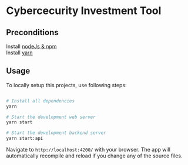 # Cybercecurity Investment Tool
## Preconditions

Install [nodeJs & npm](https://nodejs.org/en/download/)  
Install [yarn](https://classic.yarnpkg.com/en/docs/install/#windows-stable) 

## Usage

To locally setup this projects, use following steps:

``` sh

# Install all dependencies
yarn

# Start the development web server
yarn start

# Start the development backend server
yarn start:api
```

Navigate to `http://localhost:4200/` with your browser. The app will 
automatically recompile and reload if you change any of the source files.
